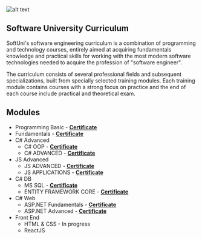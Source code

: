 ![alt text](https://camo.githubusercontent.com/8135ce5667cff213c23381fbf3a945c58ca0138ac9ca197ffa03828ab28c1f52/68747470733a2f2f75706c6f61642e77696b696d656469612e6f72672f77696b6970656469612f636f6d6d6f6e732f352f35352f536f6674776172652d556e69766572736974792d4c6f676f2d626c75652d686f72697a6f6e74616c2e706e67)


## Software University Curriculum
SoftUni's software engineering curriculum is a combination of programming and technology courses, entirely aimed at acquiring fundamentals knowledge and practical skills for working with the most modern software technologies needed to acquire the profession of "software engineer".

The curriculum consists of several professional fields and subsequent specializations, built from specially selected training modules. Each training module contains courses with a strong focus on practice and the end of each course include practical and theoretical exam.
## Modules

- Programming Basic - **[Certificate](https://softuni.bg/certificates/details/106550/c5db5da0)**
- Fundamentals - **[Certificate](https://softuni.bg/certificates/details/111834/a0c8d3a9)**
- C# Advanced 
    - C# OOP - **[Certificate](https://softuni.bg/certificates/details/120537/e2a3a7f5)**
    - C# ADVANCED - **[Certificate](https://softuni.bg/certificates/details/121990/f45c01ab)**
- JS Advanced
   - JS ADVANCED - **[Certificate](https://softuni.bg/certificates/details/126592/cd828618)**
   - JS APPLICATIONS - **[Certificate](https://softuni.bg/certificates/details/130313/5477ba2d)**
- C# DB
   - MS SQL - **[Certificate](https://softuni.bg/certificates/details/134764/54e18123)**
   - ENTITY FRAMEWORK CORE - **[Certificate](https://softuni.bg/certificates/details/138300/23efd48d)**
- C# Web
   - ASP.NET Fundamentals - **[Certificate](https://softuni.bg/certificates/details/146521/b2017fee)**
   - ASP.NET Advanced - **[Certificate](https://softuni.bg/certificates/details/152279/781ac692)**
- Front End
    - HTML & CSS - In progress
    - ReactJS
